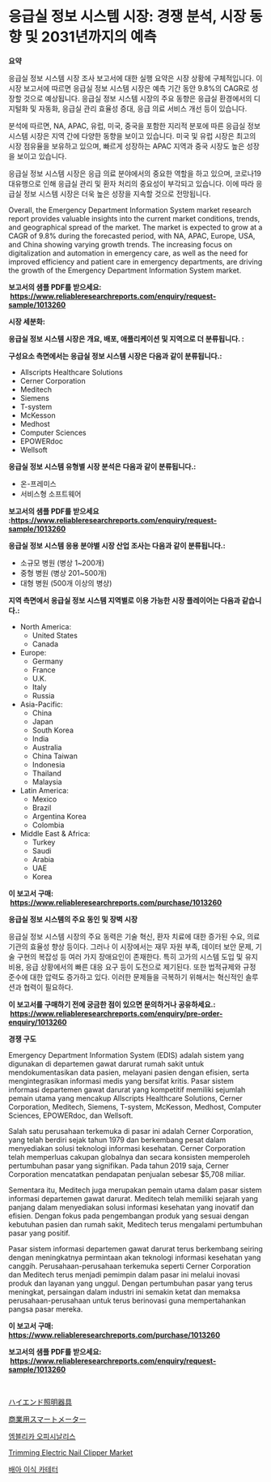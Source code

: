 <p><h1>응급실 정보 시스템 시장: 경쟁 분석, 시장 동향 및 2031년까지의 예측</h1></p><p><strong>요약</strong></p>
<p><p>응급실 정보 시스템 시장 조사 보고서에 대한 실행 요약은 시장 상황에 구체적입니다. 이 시장 보고서에 따르면 응급실 정보 시스템 시장은 예측 기간 동안 9.8%의 CAGR로 성장할 것으로 예상됩니다. 응급실 정보 시스템 시장의 주요 동향은 응급실 환경에서의 디지털화 및 자동화, 응급실 관리 효율성 증대, 응급 의료 서비스 개선 등이 있습니다.</p><p>분석에 따르면, NA, APAC, 유럽, 미국, 중국을 포함한 지리적 분포에 따른 응급실 정보 시스템 시장은 지역 간에 다양한 동향을 보이고 있습니다. 미국 및 유럽 시장은 최고의 시장 점유율을 보유하고 있으며, 빠르게 성장하는 APAC 지역과 중국 시장도 높은 성장을 보이고 있습니다.</p><p>응급실 정보 시스템 시장은 응급 의료 분야에서의 중요한 역할을 하고 있으며, 코로나19 대유행으로 인해 응급실 관리 및 환자 처리의 중요성이 부각되고 있습니다. 이에 따라 응급실 정보 시스템 시장은 더욱 높은 성장을 지속할 것으로 전망됩니다.</p><p>Overall, the Emergency Department Information System market research report provides valuable insights into the current market conditions, trends, and geographical spread of the market. The market is expected to grow at a CAGR of 9.8% during the forecasted period, with NA, APAC, Europe, USA, and China showing varying growth trends. The increasing focus on digitalization and automation in emergency care, as well as the need for improved efficiency and patient care in emergency departments, are driving the growth of the Emergency Department Information System market.</p></p>
<p><strong>보고서의 샘플 PDF를 받으세요: &nbsp;<a href="https://www.reliableresearchreports.com/enquiry/request-sample/1013260">https://www.reliableresearchreports.com/enquiry/request-sample/1013260</a></strong></p>
<p><strong>시장 세분화:</strong></p>
<p><strong> 응급실 정보 시스템 시장은 개요, 배포, 애플리케이션 및 지역으로 더 분류됩니다. :</strong></p>
<p><strong>구성요소 측면에서는 응급실 정보 시스템 시장은 다음과 같이 분류됩니다.:</strong></p>
<p><ul><li>Allscripts Healthcare Solutions</li><li>Cerner Corporation</li><li>Meditech</li><li>Siemens</li><li>​​T-system</li><li>McKesson</li><li>Medhost</li><li>Computer Sciences</li><li>EPOWERdoc</li><li>Wellsoft</li></ul></p>
<p><strong> 응급실 정보 시스템 유형별 시장 분석은 다음과 같이 분류됩니다.:</strong></p>
<p><ul><li>온-프레미스</li><li>서비스형 소프트웨어</li></ul></p>
<p><strong>보고서의 샘플 PDF를 받으세요 :<a href="https://www.reliableresearchreports.com/enquiry/request-sample/1013260">https://www.reliableresearchreports.com/enquiry/request-sample/1013260</a></strong></p>
<p><strong> 응급실 정보 시스템 응용 분야별 시장 산업 조사는 다음과 같이 분류됩니다.:</strong></p>
<p><ul><li>소규모 병원 (병상 1~200개)</li><li>중형 병원 (병상 201~500개)</li><li>대형 병원 (500개 이상의 병상)</li></ul></p>
<p><strong>지역 측면에서 응급실 정보 시스템 지역별로 이용 가능한 시장 플레이어는 다음과 같습니다.:</strong></p>
<p><ul>
    <li>
        North America:
        <ul>
            <li>United States</li>
            <li>Canada</li>
        </ul>
    </li>
    <li>
        Europe:
        <ul>
            <li>Germany</li>
            <li>France</li>
            <li>U.K.</li>
            <li>Italy</li>
            <li>Russia</li>
        </ul>
    </li>
    <li>
        Asia-Pacific:
        <ul>
            <li>China</li>
            <li>Japan</li>
            <li>South Korea</li>
            <li>India</li>
            <li>Australia</li>
            <li>China Taiwan</li>
            <li>Indonesia</li>
            <li>Thailand</li>
            <li>Malaysia</li>
        </ul>
    </li>
    <li>
        Latin America:
        <ul>
            <li>Mexico</li>
            <li>Brazil</li>
            <li>Argentina Korea</li>
            <li>Colombia</li>
        </ul>
    </li>
    <li>
        Middle East & Africa:
        <ul>
            <li>Turkey</li>
            <li>Saudi</li>
            <li>Arabia</li>
            <li>UAE</li>
            <li>Korea</li>
        </ul>
    </li>
    </ul></p>
<p><strong>이 보고서 구매: &nbsp;<a href="https://www.reliableresearchreports.com/purchase/1013260">https://www.reliableresearchreports.com/purchase/1013260</a></strong></p>
<p><strong>응급실 정보 시스템의 주요 동인 및 장벽 시장</strong></p>
<p><p>응급실 정보 시스템 시장의 주요 동력은 기술 혁신, 환자 치료에 대한 증가된 수요, 의료 기관의 효율성 향상 등이다. 그러나 이 시장에서는 재무 자원 부족, 데이터 보안 문제, 기술 구현의 복잡성 등 여러 가지 장애요인이 존재한다. 특히 고가의 시스템 도입 및 유지 비용, 응급 상황에서의 빠른 대응 요구 등이 도전으로 제기된다. 또한 법적규제와 규정 준수에 대한 압력도 증가하고 있다. 이러한 문제들을 극복하기 위해서는 혁신적인 솔루션과 협력이 필요하다.</p></p>
<p><strong>이 보고서를 구매하기 전에 궁금한 점이 있으면 문의하거나 공유하세요.: &nbsp;<a href="https://www.reliableresearchreports.com/enquiry/pre-order-enquiry/1013260">https://www.reliableresearchreports.com/enquiry/pre-order-enquiry/1013260</a></strong></p>
<p><strong>경쟁 구도</strong></p>
<p><p>Emergency Department Information System (EDIS) adalah sistem yang digunakan di departemen gawat darurat rumah sakit untuk mendokumentasikan data pasien, melayani pasien dengan efisien, serta mengintegrasikan informasi medis yang bersifat kritis. Pasar sistem informasi departemen gawat darurat yang kompetitif memiliki sejumlah pemain utama yang mencakup Allscripts Healthcare Solutions, Cerner Corporation, Meditech, Siemens, T-system, McKesson, Medhost, Computer Sciences, EPOWERdoc, dan Wellsoft.</p><p>Salah satu perusahaan terkemuka di pasar ini adalah Cerner Corporation, yang telah berdiri sejak tahun 1979 dan berkembang pesat dalam menyediakan solusi teknologi informasi kesehatan. Cerner Corporation telah memperluas cakupan globalnya dan secara konsisten memperoleh pertumbuhan pasar yang signifikan. Pada tahun 2019 saja, Cerner Corporation mencatatkan pendapatan penjualan sebesar $5,708 miliar.</p><p>Sementara itu, Meditech juga merupakan pemain utama dalam pasar sistem informasi departemen gawat darurat. Meditech telah memiliki sejarah yang panjang dalam menyediakan solusi informasi kesehatan yang inovatif dan efisien. Dengan fokus pada pengembangan produk yang sesuai dengan kebutuhan pasien dan rumah sakit, Meditech terus mengalami pertumbuhan pasar yang positif.</p><p>Pasar sistem informasi departemen gawat darurat terus berkembang seiring dengan meningkatnya permintaan akan teknologi informasi kesehatan yang canggih. Perusahaan-perusahaan terkemuka seperti Cerner Corporation dan Meditech terus menjadi pemimpin dalam pasar ini melalui inovasi produk dan layanan yang unggul. Dengan pertumbuhan pasar yang terus meningkat, persaingan dalam industri ini semakin ketat dan memaksa perusahaan-perusahaan untuk terus berinovasi guna mempertahankan pangsa pasar mereka.</p></p>
<p><strong>이 보고서 구매: &nbsp; <a href="https://www.reliableresearchreports.com/purchase/1013260">https://www.reliableresearchreports.com/purchase/1013260</a></strong></p>
<p><strong>보고서의 샘플 PDF를 받으세요: &nbsp;<a href="https://www.reliableresearchreports.com/enquiry/request-sample/1013260">https://www.reliableresearchreports.com/enquiry/request-sample/1013260</a></strong><strong></strong></p>
<p>&nbsp;</p>
<p><p><a href="https://medium.com/@edmondg3yrtreenfelder8956/%E9%AB%98%E7%B4%9A%E7%85%A7%E6%98%8E%E5%99%A8%E5%85%B7%E5%B8%82%E5%A0%B4%E8%A6%8F%E6%A8%A1%E3%81%AF-%E3%82%B0%E3%83%AD%E3%83%BC%E3%83%90%E3%83%AB%E7%94%A3%E6%A5%AD%E3%81%AB%E3%81%8A%E3%81%91%E3%82%8B%E6%9C%80%E8%89%AF%E3%81%AE%E3%83%9E%E3%83%BC%E3%82%B1%E3%83%86%E3%82%A3%E3%83%B3%E3%82%B0%E3%83%81%E3%83%A3%E3%83%8D%E3%83%AB%E3%82%92%E6%98%8E%E3%82%89%E3%81%8B%E3%81%AB%E3%81%99%E3%82%8B-1a2eafa7524c">ハイエンド照明器具</a></p><p><a href="https://github.com/xnljig2898992/Market-Research-Report-List-1/blob/main/7542353194460.md">商業用スマートメーター</a></p><p><a href="https://github.com/trmesnao7959541/Market-Research-Report-List-1/blob/main/8561544194182.md">엠블리카 오피시날리스</a></p><p><a href="https://issuu.com/reportprime-2/docs/trimming-electric-nail-clipper-market-size-2030.pp">Trimming Electric Nail Clipper Market</a></p><p><a href="https://github.com/vsn7qpua81q/Market-Research-Report-List-1/blob/main/1881960194183.md">배아 이식 카테터</a></p></p>